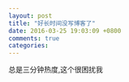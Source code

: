 ```yaml
---
layout: post
title: "好长时间没写博客了"
date: 2016-03-25 19:03:09 +0800
comments: true
categories: 
---
```

总是三分钟热度,这个很困扰我